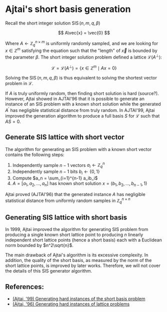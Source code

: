 # Ajtai's short basis generation

Recall the short integer solution $\operatorname{SIS}(n, m, q, \beta)$

$$
A\vec{x} = \vec{0}
$$

Where $A \leftarrow \mathbb{Z}_q^{n \times m}$ is uniformly randomly sampled, and we are looking for $x \in \mathbb{Z}^m$  satisfying the equation such that the "length" of $\vec{x}$ is bounded by the parameter $\beta$. The short integer solution problem defined a lattice $\mathcal{L}(A^\bot)$:

$$
\mathcal{L} = \mathcal{L}(A^\bot) = \{x \in \mathbb{Z}^m \mid Ax = 0\}
$$

Solving the $\operatorname{SIS}(n, m, q, \beta)$ is thus equivalent to solving the shortest vector problem in $\mathcal{L}$.

If $A$ is truly uniformly random, then finding short solution is hard (source?). However, Ajtai showed in AJTAI'96 that it is possible to generate an instance of an SIS problem with a known short solution while the generated $A^\prime$ has negligible statistical distance from truly random. In AJTAI'99, Ajtai improved the generation algorithm to produce a full basis $S$ for $\mathcal{L}$ such that $AS = 0$.

## Generate SIS lattice with short vector
The algorithm for generating an SIS problem with a known short vector contains the following steps:

1. Independently sample $n - 1$ vectors $a_i \leftarrow \mathbb{Z}_q^n$
2. Independently sample $n - 1$ bits $b_i \leftarrow \{0, 1\}$
3. Compute $a_n = \sum_{i=1}^{n-1} a_ib_i$
4. $A = \lbrack a_1, a_2, \ldots, a_n \rbrack$ has known short solution $x = (b_1, b_2, \ldots, b_{n-1}, 1)$

Ajtai proved (AJTAI'96) that the generated instance $A$ has negligible statistical distance from uniformly random samples in $\mathbb{Z}_q^{n \times n}$

## Generating SIS lattice with short basis
In 1999, Ajtai improved the algorithm for generating SIS problem from producing a single known short lattice point to producing $n$ linearly independent short lattice points (hence a short basis) each with a Euclidean norm bounded by $n^2\sqrt{n}$.

The main drawback of Ajtai's algorithm is its excessive complexity. In addition, the quality of the short basis, as measured by the norm of the short lattice points, is improved by later works. Therefore, we will not cover the details of this SIS generator algorithm.

## References:
- [(Ajtai, '99) Generating hard instances of the short basis problem](https://people.csail.mit.edu/vinodv/CS294/ajtai99.pdf)
- [(Ajtai, '96) Generating hard instances of lattice problems](https://dl.acm.org/doi/10.1145/237814.237838)